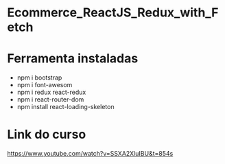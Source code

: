 # Ecommerce_ReactJS_Redux_with_Fetch
 

 # Ferramenta instaladas
 - npm i bootstrap
 - npm i font-awesom
 - npm i redux react-redux
 - npm i react-router-dom
 - npm install react-loading-skeleton


 # Link do curso
https://www.youtube.com/watch?v=SSXA2XluIBU&t=854s